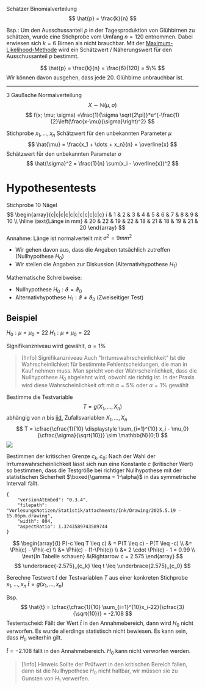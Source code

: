 Schätzer Binomialverteilung
$$
\hat{p} = \frac{k}{n}
$$

Bsp.:
Um den Ausschussanteil $p$ in der Tagesproduktion von Glühbirnen zu schätzen, wurde eine Stichprobe vom Umfang $n=120$ entnommen. Dabei erwiesen sich $k=6$ Birnen als nicht brauchbar.
Mit der [Maximum-Likelihood-Methode](09%20Statistik.md#Maximum-Likelihood-Methode) wird ein Schätzwert / Näherungswert für den Ausschussanteil $p$ bestimmt.

$$
\hat{p} = \frac{k}{n} = \frac{6}{120} = 5\%
$$
Wir können davon ausgehen, dass jede $20.$ Glühbirne unbrauchbar ist.

---

3 Gaußsche Normalverteilung
$$
X \sim \mathbb{N}(\mu, \sigma)
$$
$$
f(x; \mu; \sigma) =\frac{1}{\sigma \sqrt{2\pi}}*e^{-\frac{1}{2}\left(\frac{x-\mu}{\sigma}\right)^2}
$$

Stichprobe $x_1, \dots, x_n$
Schätzwert für den unbekannten Parameter $\mu$
$$
\hat{\mu} = \frac{x_1 + \dots + x_n}{n} = \overline{x}
$$
Schätzwert für den unbekannten Parameter $\sigma$ 
$$
\hat{\sigma}^2 = \frac{1}{n} \sum(x_i - \overline{x})^2
$$

# Hypothesentests
Stichprobe $10$ Nägel
$$
\begin{array}{c|c|c|c|c|c|c|c|c|c|c}
i & 1 & 2 & 3 & 4 & 5 & 6 & 7 & 8 & 9 & 10 \\ \hline
\text{Länge in mm} & 20 & 22 & 19 & 22 & 18 & 21 & 18 & 19 & 21 & 20
\end{array}
$$
Annahme: 
Länge ist normalverteilt mit $\sigma^2 = 9mm^2$

- Wir gehen davon aus, dass die Angaben tatsächlich zutreffen (Nullhypothese $H_0$)
- Wir stellen die Angaben zur Diskussion (Alternativhypothese $H_1$) 

Mathematische Schreibweise:
- Nullhypothese $H_0 : \vartheta = \vartheta_0$
- Alternativhypothese $H_1 : \vartheta \neq \vartheta_0$ (Zweiseitiger Test)

## Beispiel
$H_0 :\mu = \mu_0 = 22$ 
$H_1 :\mu \neq \mu_0 = 22$ 

Signifikanzniveau wird gewählt, $\alpha = 1\%$

> [!Info] Signifikanzniveau
> Auch "Irrtumswahrscheinlichkeit" Ist die Wahrscheinlichkeit für bestimmte Fehlentscheidungen, die man in Kauf nehmen muss. Man spricht von der Wahrscheinlichkeit, dass die Nullhypothese $H_0$ abgelehnt wird, obwohl sie richtig ist.
> In der Praxis wird diese Wahrscheinlichkeit oft mit $\alpha = 5\%$ oder $\alpha = 1\%$ gewählt

Bestimme die Testvariable 
$$
T = g(X_1, \dots, X_n)
$$
abhängig von $n$ bis [iid.](09%20Statistik.md#Einführungsbeispiel) Zufallsvariablen $X_1, \dots, X_n$
$$
T = \cfrac{\cfrac{1}{10} \displaystyle  \sum_{i=1}^{10} x_i - \mu_0}{\cfrac{\sigma}{\sqrt{10}}} \sim \mathbb{N}(0;1)
$$
![](Rechenschritte.png)

Bestimmen der kritischen Grenze $c_k, c_0$:
Nach der Wahl der Irrtumswahrscheinlichkeit lässt sich nun eine Konstante $c$ (kritischer Wert) so bestimmen, dass die Testgröße bei richtiger Nullhypothese mit der statistischen Sicherheit $\boxed{\gamma = 1-\alpha}$ in das symmetrische Intervall fällt.



```handdrawn-ink
{
	"versionAtEmbed": "0.3.4",
	"filepath": "VorlesungsNotizen/Statistik/attachments/Ink/Drawing/2025.5.19 - 15.06pm.drawing",
	"width": 804,
	"aspectRatio": 1.3743589743589744
}
```

$$
\begin{array}{l}
P(-c \leq T \leq c) &
= P(T \leq c) - P(T \leq -c) \\
&= \Phi(c) - \Phi(-c) \\
&= \Phi(c) - (1-\Phi(c)) \\
&= 2 \cdot \Phi(c) - 1 = 0.99 \\
\text{In Tabelle schauen} &\Rightarrow c = 2.575
\end{array}
$$
$$
\underbrace{-2.575}_{c_k} \leq t \leq \underbrace{2.575}_{c_0}
$$

Berechne Testwert $\hat{t}$ der Testvariablen $T$ aus einer konkreten Stichprobe $x_1, \dots, x_n$
$\hat{t} = g(x_1, \dots, x_n)$ 

Bsp.
$$
\hat{t} = \cfrac{\cfrac{1}{10} \sum_{i=1}^{10}x_i-22}{\cfrac{3}{\sqrt{10}}} = -2.108
$$
Testentscheid:
Fällt der Wert $\hat{t}$ in den Annahmebereich, dann wird $H_0$ nicht verworfen. Es wurde allerdings statistisch nicht bewiesen. Es kann sein, dass $H_0$ weiterhin gilt.

$\hat{t} = -2.108$ fällt in den Annahmebereich. $H_0$ kann nicht verworfen werden.


> [!info] Hinweis
> Sollte der Prüfwert in den kritischen Bereich fallen, dann ist die Nullhypothese $H_0$ nicht haltbar, wir müssen sie zu Gunsten von $H_1$ verwerfen.


